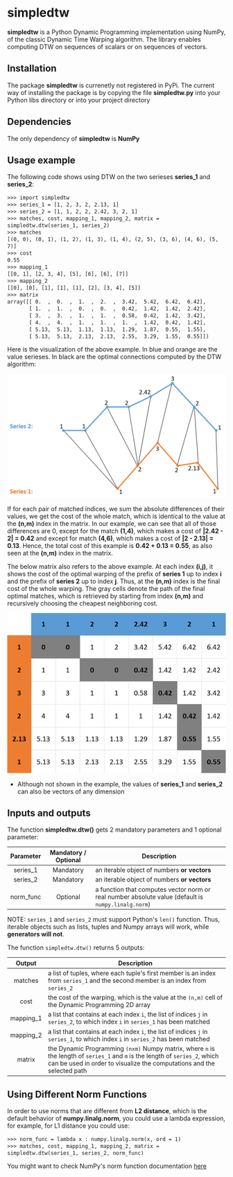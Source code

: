 # simpledtw

**simpledtw** is a Python Dynamic Programming implementation using NumPy, of the classic Dynamic Time Warping algorithm. The library enables computing DTW on sequences of scalars or on sequences of vectors.

## Installation
The package **simpledtw** is currenetly not registered in PyPi.
The current way of installing the package is by copying the file **simpledtw.py** into your Python libs directory or into your project directory

## Dependencies
The only dependency of **simpledtw** is **NumPy**


## Usage example
The following code shows using DTW on the two serieses **series_1** and **series_2**:

```
>>> import simpledtw
>>> series_1 = [1, 2, 3, 2, 2.13, 1]
>>> series_2 = [1, 1, 2, 2, 2.42, 3, 2, 1]
>>> matches, cost, mapping_1, mapping_2, matrix = simpledtw.dtw(series_1, series_2)
>>> matches
[(0, 0), (0, 1), (1, 2), (1, 3), (1, 4), (2, 5), (3, 6), (4, 6), (5, 7)]
>>> cost
0.55
>>> mapping_1
[[0, 1], [2, 3, 4], [5], [6], [6], [7]]
>>> mapping_2
[[0], [0], [1], [1], [1], [2], [3, 4], [5]]
>>> matrix
array([[ 0.  ,  0.  ,  1.  ,  2.  ,  3.42,  5.42,  6.42,  6.42],
       [ 1.  ,  1.  ,  0.  ,  0.  ,  0.42,  1.42,  1.42,  2.42],
       [ 3.  ,  3.  ,  1.  ,  1.  ,  0.58,  0.42,  1.42,  3.42],
       [ 4.  ,  4.  ,  1.  ,  1.  ,  1.  ,  1.42,  0.42,  1.42],
       [ 5.13,  5.13,  1.13,  1.13,  1.29,  1.87,  0.55,  1.55],
       [ 5.13,  5.13,  2.13,  2.13,  2.55,  3.29,  1.55,  0.55]])
```

Here is the visualization of the above example. In blue and orange are the value serieses. In black are the optimal connections computed by the DTW algorithm:


![DTW Visualization](/dtw_vis.png)

If for each pair of matched indices, we sum the absolute differences of their values, we get the cost of the whole match, which is identical to the value at the **(n,m)** index in the matrix. In our example, we can see that all of those differences are 0, except for the match **(1,4)**, which makes a cost of **|2.42 - 2| = 0.42** and except for match **(4,6)**, which makes a cost of **|2 - 2.13| = 0.13**. Hence, the total cost of this example is **0.42 + 0.13 = 0.55**, as also seen at the **(n,m)** index in the matrix.


The below matrix also refers to the above example. At each index **(i,j)**, it shows the cost of the optimal warping of the prefix of **series 1** up to index **i** and the prefix of **series 2** up to index **j**. Thus, at the **(n,m)** index is the final cost of the whole warping. The gray cells denote the path of the final optimal matches, which is retrieved by starting from index **(n,m)** and recursively choosing the cheapest neighboring cost.

![DTW Matrix](/dtw_vis_table.png)

* Although not shown in the example, the values of **series_1** and **series_2** can also be vectors of any dimension

## Inputs and outputs
The function **simpledtw.dtw()** gets 2 mandatory parameters and 1 optional parameter:

| Parameter | Mandatory / Optional | Description |
|:---------:|:--------------------:|-----------|
| series_1 | Mandatory | an iterable object of numbers **or vectors** |
| series_2 | Mandatory | an iterable object of numbers **or vectors** |
| norm_func | Optional | a function that computes vector norm or real number absolute value (default is `numpy.linalg.norm`) |

NOTE: `series_1` and `series_2` must support Python's `len()` function. Thus, iterable objects such as lists, tuples and Numpy arrays will work, while **generators will not**.


The function `simpledtw.dtw()` returns 5 outputs:

| Output | Description |
|:------:|-----------|
| matches | a list of tuples, where each tuple's first member is an index from `series_1` and the second member is an index from `series_2` |
| cost | the cost of the warping, which is the value at the `(n,m)` cell of the Dynamic Programming 2D array |
| mapping_1 | a list that contains at each index `i`, the list of indices `j` in `series_2`, to which index `i` in `series_1` has been matched |
| mapping_2 | a list that contains at each index `i`, the list of indices `j` in `series_1`, to which index `i` in `series_2` has been matched |
| matrix | the Dynamic Programming `(nxm)` Numpy matrix, where `n` is the length of `series_1` and `m` is the length of `series_2`, which can be used in order to visualize the computations and the selected path |

## Using Different Norm Functions
In order to use norms that are different from **L2 distance**, which is the default behavior of  **numpy.linalg.norm**, you could use a lambda expression, for example, for L1 distance you could use:
```
>>> norm_func = lambda x : numpy.linalg.norm(x, ord = 1)
>>> matches, cost, mapping_1, mapping_2, matrix = simpledtw.dtw(series_1, series_2, norm_func)
```

You might want to check NumPy's norm function documentation [here](https://docs.scipy.org/doc/numpy/reference/generated/numpy.linalg.norm.html)

